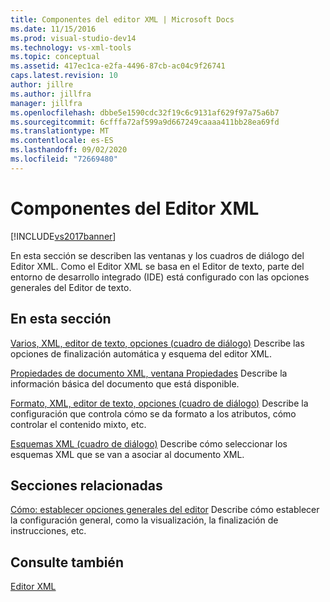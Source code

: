 ```yaml
---
title: Componentes del editor XML | Microsoft Docs
ms.date: 11/15/2016
ms.prod: visual-studio-dev14
ms.technology: vs-xml-tools
ms.topic: conceptual
ms.assetid: 417ec1ca-e2fa-4496-87cb-ac04c9f26741
caps.latest.revision: 10
author: jillre
ms.author: jillfra
manager: jillfra
ms.openlocfilehash: dbbe5e1590cdc32f19c6c9131af629f97a75a6b7
ms.sourcegitcommit: 6cfffa72af599a9d667249caaaa411bb28ea69fd
ms.translationtype: MT
ms.contentlocale: es-ES
ms.lasthandoff: 09/02/2020
ms.locfileid: "72669480"
---
```

# <a name="xml-editor-components"></a>Componentes del Editor XML
[!INCLUDE[vs2017banner](../includes/vs2017banner.md)]

En esta sección se describen las ventanas y los cuadros de diálogo del Editor XML. Como el Editor XML se basa en el Editor de texto, parte del entorno de desarrollo integrado (IDE) está configurado con las opciones generales del Editor de texto.

## <a name="in-this-section"></a>En esta sección
 [Varios, XML, editor de texto, opciones (cuadro de diálogo)](../xml-tools/miscellaneous-xml-text-editor-options-dialog-box.md) Describe las opciones de finalización automática y esquema del editor XML.

 [Propiedades de documento XML, ventana Propiedades](../xml-tools/xml-document-properties-properties-window.md) Describe la información básica del documento que está disponible.

 [Formato, XML, editor de texto, opciones (cuadro de diálogo)](../xml-tools/formatting-xml-text-editor-options-dialog-box.md) Describe la configuración que controla cómo se da formato a los atributos, cómo controlar el contenido mixto, etc.

 [Esquemas XML (cuadro de diálogo)](../xml-tools/xml-schemas-dialog-box.md) Describe cómo seleccionar los esquemas XML que se van a asociar al documento XML.

## <a name="related-sections"></a>Secciones relacionadas
 [Cómo: establecer opciones generales del editor](https://msdn.microsoft.com/704e4a7b-2162-4bed-8a47-f4f6ffec98c2) Describe cómo establecer la configuración general, como la visualización, la finalización de instrucciones, etc.

## <a name="see-also"></a>Consulte también
 [Editor XML](../xml-tools/xml-editor.md)
